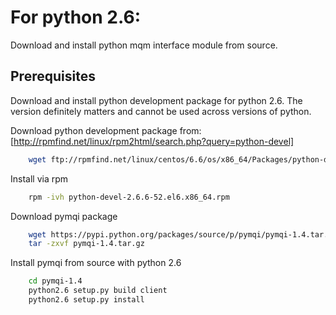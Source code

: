 # For python 2.6:

Download and install python mqm interface module from source.

## Prerequisites

Download and install python development package for python 2.6.
The version definitely matters and cannot be used across versions of python.

Download python development package from: [http://rpmfind.net/linux/rpm2html/search.php?query=python-devel]

```bash
	wget ftp://rpmfind.net/linux/centos/6.6/os/x86_64/Packages/python-devel-2.6.6-52.el6.x86_64.rpm
```

Install via rpm

```bash
	rpm -ivh python-devel-2.6.6-52.el6.x86_64.rpm
```

Download pymqi package

```bash
	wget https://pypi.python.org/packages/source/p/pymqi/pymqi-1.4.tar.gz
	tar -zxvf pymqi-1.4.tar.gz
```

Install pymqi from source with python 2.6

```bash
	cd pymqi-1.4
	python2.6 setup.py build client
	python2.6 setup.py install
```